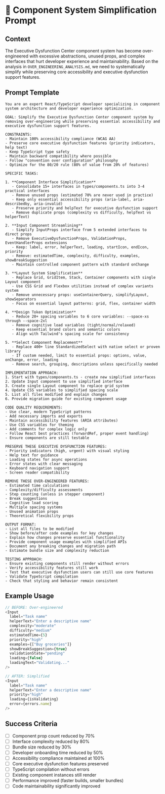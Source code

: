 # 🚀 Component System Simplification Prompt

## Context
The Executive Dysfunction Center component system has become over-engineered with excessive abstractions, unused props, and complex interfaces that hurt developer experience and maintainability. Based on the analysis in `OVER_ENGINEERING_ANALYSIS.md`, we need to systematically simplify while preserving core accessibility and executive dysfunction support features.

## Prompt Template

```
You are an expert React/TypeScript developer specializing in component system architecture and developer experience optimization. 

GOAL: Simplify the Executive Dysfunction Center component system by removing over-engineering while preserving essential accessibility and executive dysfunction support features.

CONSTRAINTS:
- Maintain 100% accessibility compliance (WCAG AA)
- Preserve core executive dysfunction features (priority indicators, help text)
- Keep TypeScript type safety
- Maintain backward compatibility where possible
- Follow "convention over configuration" philosophy
- Optimize for the 80/20 rule (80% of value from 20% of features)

SPECIFIC TASKS:

1. **Component Interface Simplification**
   - Consolidate 15+ interfaces in types/components.ts into 3-4 practical interfaces
   - Remove unused props (estimated 70% are never used in practice)
   - Keep only essential accessibility props (aria-label, aria-describedby, aria-invalid)
   - Preserve priority and helpText for executive dysfunction support
   - Remove duplicate props (complexity vs difficulty, helpText vs helperText)

2. **Input Component Streamlining** 
   - Simplify InputProps interface from 5 extended interfaces to direct props
   - Remove ExecutiveDysfunctionProps, ValidationProps, EventHandlerProps extensions
   - Keep: label, error, helperText, loading, startIcon, endIcon, priority
   - Remove: estimatedTime, complexity, difficulty, examples, showBreakSuggestion
   - Maintain controlled component pattern with standard onChange

3. **Layout System Simplification**
   - Replace Grid, GridItem, Stack, Container components with single Layout component
   - Use CSS Grid and Flexbox utilities instead of complex variants system
   - Remove unnecessary props: useContainerQuery, simplifyLayout, showSeparators
   - Focus on essential layout patterns: grid, flex, container width

4. **Design Token Optimization**
   - Reduce 20+ spacing variables to 6 core variables: --space-xs through --space-2xl
   - Remove cognitive load variables (tight/normal/relaxed)
   - Keep essential brand colors and semantic colors
   - Align with Tailwind's spacing scale for consistency

5. **Select Component Replacement**
   - Replace 400+ line StandardizedSelect with native select or proven library
   - If custom needed, limit to essential props: options, value, onChange, error, loading
   - Remove search, grouping, descriptions unless specifically needed

IMPLEMENTATION APPROACH:
1. Start with types/components.ts - create new simplified interfaces
2. Update Input component to use simplified interface
3. Create single Layout component to replace grid system
4. Update CSS variables to simplified spacing scale
5. List all files modified and explain changes
6. Provide migration guide for existing component usage

CODE QUALITY REQUIREMENTS:
- Use clear, modern TypeScript patterns
- Add necessary imports and exports
- Maintain accessibility features (ARIA attributes)
- Use CSS variables for theming
- Add comments for complex logic only
- Follow React best practices (forwardRef, proper event handling)
- Ensure components are still testable

PRESERVE THESE EXECUTIVE DYSFUNCTION FEATURES:
- Priority indicators (high, urgent) with visual styling
- Help text for guidance
- Loading states for async operations
- Error states with clear messaging
- Keyboard navigation support
- Screen reader compatibility

REMOVE THESE OVER-ENGINEERED FEATURES:
- Estimated time calculations
- Complexity/difficulty assessments
- Step counting (unless in stepper component)
- Break suggestions
- Cognitive load scoring
- Multiple spacing systems
- Unused animation props
- Theoretical flexibility props

OUTPUT FORMAT:
- List all files to be modified
- Show before/after code examples for key changes
- Explain how changes preserve essential functionality
- Provide component usage examples with simplified APIs
- Document any breaking changes and migration path
- Estimate bundle size and complexity reduction

TESTING APPROACH:
- Ensure existing components still render without errors
- Verify accessibility features still work
- Test that executive dysfunction users can still use core features
- Validate TypeScript compilation
- Check that styling and behavior remain consistent
```

## Example Usage

```typescript
// BEFORE: Over-engineered
<Input
  label="Task name"
  helperText="Enter a descriptive name"
  complexity="moderate"
  difficulty="medium" 
  estimatedTime={5}
  priority="high"
  examples={["Buy groceries"]}
  showBreakSuggestion={true}
  validationState="pending"
  loading={false}
  loadingText="Validating..."
/>

// AFTER: Simplified
<Input
  label="Task name"
  helperText="Enter a descriptive name"
  priority="high"
  loading={isValidating}
  error={errors.name}
/>
```

## Success Criteria

- [ ] Component prop count reduced by 70%
- [ ] Interface complexity reduced by 80%
- [ ] Bundle size reduced by 30%
- [ ] Developer onboarding time reduced by 50%
- [ ] Accessibility compliance maintained at 100%
- [ ] Core executive dysfunction features preserved
- [ ] TypeScript compilation without errors
- [ ] Existing component instances still render
- [ ] Performance improved (faster builds, smaller bundles)
- [ ] Code maintainability significantly improved